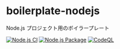# boilerplate-nodejs

Node.js プロジェクト用のボイラープレート

[![Node.js CI](https://github.com/kannkyo/boilerplate-nodejs/actions/workflows/node.js.yml/badge.svg)](https://github.com/kannkyo/boilerplate-nodejs/actions/workflows/node.js.yml)
[![Node.js Package](https://github.com/kannkyo/boilerplate-nodejs/actions/workflows/npm-publish.yml/badge.svg)](https://github.com/kannkyo/boilerplate-nodejs/actions/workflows/npm-publish.yml)
[![CodeQL](https://github.com/kannkyo/boilerplate-nodejs/actions/workflows/codeql-analysis.yml/badge.svg)](https://github.com/kannkyo/boilerplate-nodejs/actions/workflows/codeql-analysis.yml)
